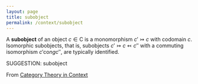 ```yaml
---
layout: page
title: subobject
permalink: /context/subobject
---
```

 A **subobject** of an object $c \in \mathsf{C}$ is a monomorphism $c' \rightarrowtail c$ with codomain $c$. Isomorphic subobjects, that is, subobjects $c' \rightarrowtail c \leftarrowtail c''$ with a commuting isomorphism $c' \mathrm{co}ng c''$, are typically identified.


SUGGESTION: subobject

From [Category Theory in Context](https://mathgloss.github.io/MathGloss/context.html)
